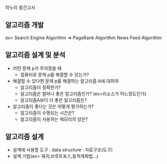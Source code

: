 하노이 중간고사

## 알고리즘 개발
ex> Search Engine Algorithm
    => PageRank Algorithm
    News Feed Algorithm
## 알고리즘 설계 및 분석
* 어떤 문제 p가 주어졌을 때
    * 컴퓨터로 문제 p를 해결할 수 있는가?
* 해결할 수 있다면 문제 p를 해결하는 알고리즘 A에 대하여
    * 알고리즘이 정확한가?
    * 알고리즘은 얼마나 좋은 알고리즘인가? (ex>리소스가 어느정도인가)
    * 알고리즘A보다 더 좋은 알고리즘은?
* 알고리즘이 좋다는 것은 어떻게 평가하는가?
    * 알고리즘이 수행되는 시간은?
    * 알고리즘이 사용하는 메모리의 양은?

## 알고리즘 설계
* 설계에 사용할 도구 : data structure : 자료구조(도구)
* 설계 기법(ex> 재귀,브루트포스,동적계획법...)
